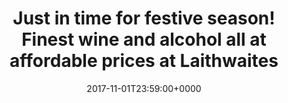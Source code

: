 ---
campaign-uuid: c-f14b6ed2-0a4e-46a6-ba28-717385467db2
type: Product
category: Other
date: 2017-11-01T23:59:00+0000
end-date: 2017-12-21T23:59:00+0000
disable-form: false
is_promoted: false
has_entry_page: false
extra-css: ""

logo-left-title: "Laithwaites"
logo-left-href: "https://www.laithwaites.co.uk/wines/_/N-n?icamp=nav-latest"
logo-left-image: "laithwaites-logo.png"

banner-img: "laithwaites-main_image.png"
hero-header: "laithwaites_offer"
competition-description: "Family-run wine merchant going direct to winemakers in their vineyards. Founded in 1969 by Tony Laithwaite (a man and a van with help from his nan)."
hero-subheader: ""

title: "Just in time for festive season! Finest wine and alcohol all at affordable prices at Laithwaites "
bg-image-hero: ""
bg-image-first: ""
bg-image-second: ""

section1-content: >
    <p>0</p>
    <p>0</p>
    <p>0</p>

section2-content: >
    <p>0</p>
    <p>0</p>
    <p>0</p>

entry-title: 
terms-confirmation: >
    
entry-content: >
    <p>0</p>
    <p>0</p>

---